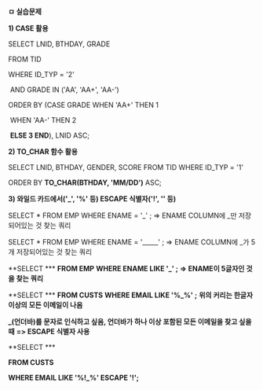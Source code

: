 **ㅁ 실습문제**

**1) CASE 활용**

SELECT LNID, BTHDAY, GRADE

  FROM TID

WHERE ID_TYP = '2'

​     AND GRADE IN ('AA', 'AA+', 'AA-')

ORDER BY (CASE GRADE WHEN 'AA+' THEN 1

​											WHEN 'AA-' THEN 2

​											**ELSE 3 END**), LNID ASC;



**2) TO_CHAR 함수 활용**

SELECT LNID, BTHDAY, GENDER, SCORE
  FROM TID
 WHERE ID_TYP = '1'

ORDER BY **TO_CHAR(BTHDAY, 'MM/DD')** ASC;



**3) 와일드 카드에서('_', '%' 등) ESCAPE 식별자('!', '\' 등)**

SELECT * 
  FROM EMP 
 WHERE ENAME = '_' ; 
=> ENAME COLUMN에 _만 저장되어있는 것 찾는 쿼리

SELECT * 
  FROM EMP 
 WHERE ENAME = '_____' ; 
=> ENAME COLUMN에 _가 5개 저장되어있는 것 찾는 쿼리

**SELECT *** 
  **FROM EMP** 
 **WHERE ENAME LIKE '_' ;** 
**=> ENAME이 5글자인 것을 찾는 쿼리**



**SELECT *** 
  **FROM CUSTS** 
 **WHERE EMAIL LIKE '%_%' ;**
**위의 커리는 한글자 이상의 모든 이메일이 나옴**



**_(언더바)를 문자로 인식하고 싶음, 언더바가 하나 이상 포함된 모든 이메일을 찾고 싶을 때**
**=> ESCAPE 식별자 사용**

**SELECT ***

**FROM CUSTS**

**WHERE EMAIL LIKE '%!_%' ESCAPE '!';**



